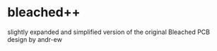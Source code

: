 # bleached++
slightly expanded and simplified version of the original Bleached PCB design by andr-ew
